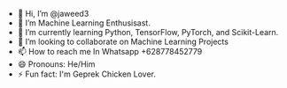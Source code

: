 - 👋 Hi, I’m @jaweed3
- 👀 I’m Machine Learning Enthusisast.
- 🌱 I’m currently learning Python, TensorFlow, PyTorch, and Scikit-Learn.
- 💞️ I’m looking to collaborate on Machine Learning Projects
- 📫 How to reach me In Whatsapp +628778452779
- 😄 Pronouns: He/Him
- ⚡ Fun fact: I'm Geprek Chicken Lover.

<!---
jaweed3/jaweed3 is a ✨ special ✨ repository because its `README.md` (this file) appears on your GitHub profile.
You can click the Preview link to take a look at your changes.
--->
